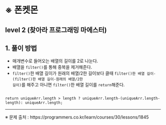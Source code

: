 # ※ 폰켓몬
## level 2 (찾아라 프로그래밍 마에스터)

## 1. 풀이 방법
- 매개변수로 들어오는 배열의 길이를 2로 나눈다.
- 배열을 <code>filter()</code>를 통해 중복을 제거해준다.
- <code>filter()</code>한 배열 길이가 원래의 배열/2한 길이보다 클때 <code>filter()한 배열 길이-(filter()한 배열 길이-원래의 배열/2한 길이)</code>를 해주고 아니면 <code>filter()</code>한 배열 길이를 <code>return</code>해준다.
<pre><code>
return uniqueArr.length > length ? uniqueArr.length-(uniqueArr.length-length): uniqueArr.length;
</code></pre>

<hr>
※ 문제 출처 : https://programmers.co.kr/learn/courses/30/lessons/1845
